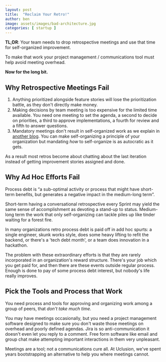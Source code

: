 ```yaml
---
layout: post
title:  "Reclaim Your Retro!"
author: ben
image: assets/images/bad-architecture.jpg
categories: [ startup ]
---
```

**TL;DR**: Your team needs to drop retrospective meetings and use that time for self-organized improvement.

To make that work your project management / communications tool must help avoid meeting overhead.

**Now for the long bit.**

## Why Retrospective Meetings Fail
1. Anything prioritized alongside feature stories will lose the prioritization battle, as they don't directly make money. 
2. Making decisions by team meeting is too expensive for the limited time available. You need one meeting to set the 
agenda, a second to decide on priorities, a third to approve implementations, a fourth for review and a fifth to 
answer questions. 
3. Mandatory meetings don't result in self-organized work as we explain in 
[another blog]({{site.baseurl}}/startup/2021/07/07/face-to-face.html). You can make self-organizing a principle of your 
organization but mandating _how_ to self-organize is as autocratic as it gets.

As a result most retros become about chatting about the last iteration instead of getting improvement stories assigned 
and done.

## Why Ad Hoc Efforts Fail
Process debt is “a sub-optimal activity or process that might have short-term benefits, but generates a negative 
impact in the medium-long term”. 

Short-term having a conversational retrospective every Sprint may yield the same sense of accomplishment as 
devoting a stand-up to status. Medium-long term the work that only self-organizing can tackle piles up like tinder
waiting for a forest fire.

In many organizations retro process debt is paid off in add hoc spurts: a single engineer, skunk works style,
does some heavy lifting to refit the backend, or there's a 'tech debt month', or a team does innovation in a hackathon.

The problem with these extraordinary efforts is that they are rarely incorporated in an organization's reward structure.
There's your job which you get paid for, and then there are these events outside regular process. Enough is done
to pay of some process debt interest, but nobody's life really improves.

## Pick the Tools and Process that Work
You need process and tools for approving and organizing work among a group of peers, that _don't take much time._ 

You may have meetings occasionally, but you need a project management software designed to make sure you don't waste 
those meetings on overhead and poorly defined agendas. Jira is so anti-communication it doesn't even let you reply to 
a comment. Free form software like email and group chat make attempting important interactions in them very unpleasant.

Meetings are a tool; not a communications cure all. At Uclusion, we've spent years bootstrapping an alternative to 
help you where meetings cannot.


